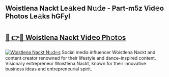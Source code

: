 ## Woistlena Nackt Le𝚊k𝚎d N𝚞𝚍e - Part-m5z Vid𝚎o Photos Le𝚊ks hGFyI

# <h2><a href="http://fb3in7c.evod.top/?m=Woistlena+Nackt">🔗 👉🔴 Woistlena Nackt Vid𝚎o Ph𝚘t𝚘s</a></h2>

[![Woistlena Nackt N𝚞d𝚎s](https://i.imgur.com/8V9OHl7.gif)](http://fb3in7c.evod.top/?m=Woistlena+Nackt)
Social media influencer Woistlena Nackt and content creator renowned for their lifestyle and dance-inspired content. Visionary entrepreneur Woistlena Nackt, known for their innovative business ideas and entrepreneurial spirit. 

